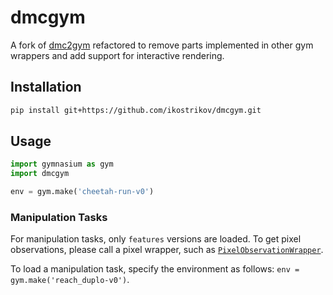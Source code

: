 # dmcgym

A fork of [dmc2gym](https://github.com/denisyarats/dmc2gym) refactored to remove parts implemented in other gym wrappers and add support for interactive rendering.

## Installation

```bash
pip install git+https://github.com/ikostrikov/dmcgym.git
```

## Usage
```python
import gymnasium as gym
import dmcgym

env = gym.make('cheetah-run-v0')
```

### Manipulation Tasks
For manipulation tasks, only `features` versions are loaded. To get pixel observations, please call a pixel wrapper, such as [`PixelObservationWrapper`](https://github.com/openai/gym/blob/1061949d0ca951518275f7fd5944ca52e3af8b9d/gym/wrappers/pixel_observation.py#L15).

To load a manipulation task, specify the environment as follows: `env = gym.make('reach_duplo-v0')`.
